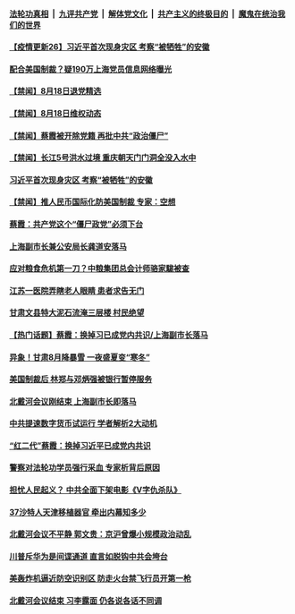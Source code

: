 

####  [法轮功真相](../../../../basic/blob/master/README.md?t=08190902) &nbsp;|&nbsp; [九评共产党](../../../../9ping.md/blob/master/README.md?t=08190902) &nbsp;|&nbsp; [解体党文化](../../../../jtdwh.md/blob/master/README.md?t=08190902)  &nbsp;|&nbsp; [共产主义的终极目的](../../../../gczydzjmd.md/blob/master/README.md?t=08190902) &nbsp;|&nbsp; [魔鬼在统治我们的世界](../../../../mgztzwmdsj.md/blob/master/README.md?t=08190902) 

#### [【疫情更新26】习近平首次现身灾区 考察“被牺牲”的安徽](../pages/prog204/a102915239.md?t=08190902) 


#### [配合美国制裁？疑190万上海党员信息网络曝光](../pages/prog204/a102921074.md?t=08190902) 

#### [【禁闻】8月18日退党精选](../pages/prog204/a102921071.md?t=08190902) 

#### [【禁闻】8月18日维权动态](../pages/prog204/a102921066.md?t=08190902) 

#### [【禁闻】蔡霞被开除党籍 再批中共“政治僵尸”](../pages/prog204/a102921031.md?t=08190902) 

#### [【禁闻】长江5号洪水过境 重庆朝天门门洞全没入水中](../pages/prog204/a102921042.md?t=08190902) 


#### [习近平首次现身灾区 考察“被牺牲”的安徽](../pages/prog204/a102920981.md?t=08190902) 

#### [【禁闻】推人民币国际化防美国制裁 专家：空想](../pages/prog204/a102920933.md?t=08190902) 

#### [蔡霞：共产党这个“僵尸政党”必须下台](../pages/prog204/a102920911.md?t=08190902) 

#### [上海副市长兼公安局长龚道安落马](../pages/prog204/a102920857.md?t=08190902) 

#### [应对粮食危机第一刀？中粮集团总会计师骆家駹被查](../pages/prog204/a102920847.md?t=08190902) 

#### [江苏一医院弄瞎老人眼睛 患者求告无门](../pages/prog204/a102920724.md?t=08190902) 

#### [甘肃文县特大泥石流淹三层楼 村民绝望](../pages/prog204/a102920719.md?t=08190902) 

#### [【热门话题】蔡霞：换掉习已成党内共识/上海副市长落马](../pages/prog204/a102920703.md?t=08190902) 

#### [异象！甘肃8月降暴雪 一夜盛夏变“寒冬”](../pages/prog204/a102920705.md?t=08190902) 


#### [美国制裁后 林郑与邓炳强被银行暂停服务](../pages/prog204/a102920643.md?t=08190902) 


#### [北戴河会议刚结束 上海副市长即落马](../pages/prog204/a102920611.md?t=08190902) 

#### [中共提速数字货币试运行 学者解析2大动机](../pages/prog204/a102920300.md?t=08190902) 

#### [“红二代”蔡霞：换掉习近平已成党内共识](../pages/prog204/a102920521.md?t=08190902) 

#### [警察对法轮功学员强行采血 专家析背后原因](../pages/prog204/a102920538.md?t=08190902) 

#### [担忧人民起义？ 中共全面下架电影《V字仇杀队》](../pages/prog204/a102920524.md?t=08190902) 

#### [37沙特人天津移植器官 牵出内幕知多少](../pages/prog204/a102920515.md?t=08190902) 

#### [北戴河会议不平静 郭文贵：京沪曾爆小规模政治动乱](../pages/prog204/a102920504.md?t=08190902) 

#### [川普斥华为是间谍通道 直言如脱钩中共会垮台](../pages/prog204/a102920470.md?t=08190902) 

#### [美轰炸机逼近防空识别区 防走火台禁飞行员开第一枪](../pages/prog204/a102920472.md?t=08190902) 

#### [北戴河会议结束 习李露面 仍各说各话不同调](../pages/prog204/a102920442.md?t=08190902) 


